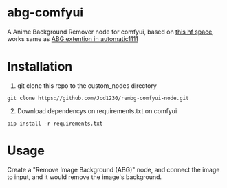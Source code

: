 # abg-comfyui
A Anime Background Remover node for comfyui, based on [this hf space](https://huggingface.co/spaces/skytnt/anime-remove-background), works same as [ABG extention in automatic1111](https://github.com/KutsuyaYuki/ABG_extension/tree/main)


# Installation
1. git clone this repo to the custom_nodes directory
```
git clone https://github.com/Jcd1230/rembg-comfyui-node.git
```

2. Download dependencys on requirements.txt on comfyui
```
pip install -r requirements.txt
```
# Usage
Create a "Remove Image Background (ABG)" node, and connect the image to input, and it would remove the image's background.

